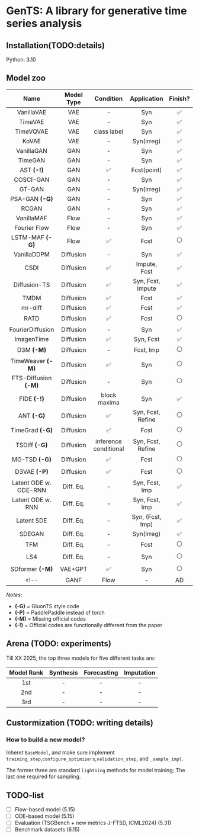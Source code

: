 # GenTS: A library for generative time series analysis


## Installation(TODO:details)
Python: 3.10

## Model zoo
|          Name          | Model Type |       Condition       |    Application    |      Finish?       |
| :--------------------: | :--------: | :-------------------: | :---------------: | :----------------: |
|       VanillaVAE       |    VAE     |           -           |        Syn        | :white_check_mark: |
|        TimeVAE         |    VAE     |           -           |        Syn        | :white_check_mark: |
|       TimeVQVAE        |    VAE     |      class label      |        Syn        | :white_check_mark: |
|         KoVAE          |    VAE     |           -           |    Syn(irreg)     | :white_check_mark: |
|       VanillaGAN       |    GAN     |           -           |        Syn        | :white_check_mark: |
|        TimeGAN         |    GAN     |           -           |        Syn        | :white_check_mark: |
|      AST **(-!)**      |    GAN     |  :white_check_mark:   |    Fcst(point)    | :white_check_mark: |
|       COSCI-GAN        |    GAN     |           -           |        Syn        | :white_check_mark: |
|         GT-GAN         |    GAN     |           -           |    Syn(irreg)     | :white_check_mark: |
|    PSA-GAN **(-G)**    |    GAN     |           -           |        Syn        | :white_check_mark: |
|         RCGAN          |    GAN     |           -           |        Syn        | :white_check_mark: |
|       VanillaMAF       |    Flow    |           -           |        Syn        | :white_check_mark: |
|      Fourier Flow      |    Flow    |           -           |        Syn        | :white_check_mark: |
|   LSTM-MAF **(-G)**    |    Flow    |  :white_check_mark:   |       Fcst        |   :white_circle:   |
|      VanillaDDPM       | Diffusion  |           -           |        Syn        | :white_check_mark: |
|          CSDI          | Diffusion  |  :white_check_mark:   |   Impute, Fcst    | :white_check_mark: |
|      Diffusion-TS      | Diffusion  |  :white_check_mark:   | Syn, Fcst, Impute | :white_check_mark: |
|          TMDM          | Diffusion  |  :white_check_mark:   |       Fcst        | :white_check_mark: |
|        mr-diff         | Diffusion  |  :white_check_mark:   |       Fcst        | :white_check_mark: |
|          RATD          | Diffusion  |  :white_check_mark:   |       Fcst        |   :white_circle:   |
|    FourierDiffusion    | Diffusion  |           -           |        Syn        | :white_check_mark: |
|       ImagenTime       | Diffusion  |  :white_check_mark:   |     Syn, Fcst     | :white_check_mark: |
|      D3M **(-M)**      | Diffusion  |           -           |     Fcst, Imp     |   :white_circle:   |
|  TimeWeaver **(-M)**   | Diffusion  |  :white_check_mark:   |        Syn        |   :white_circle:   |
| FTS-Diffusion **(-M)** | Diffusion  |           -           |        Syn        |   :white_circle:   |
|     FIDE **(-!)**      | Diffusion  |     block maxima      |        Syn        | :white_check_mark: |
|      ANT **(-G)**      | Diffusion  |  :white_check_mark:   | Syn, Fcst, Refine |   :white_circle:   |
|   TimeGrad **(-G)**    | Diffusion  |  :white_check_mark:   |       Fcst        |   :white_circle:   |
|    TSDiff **(-G)**     | Diffusion  | inference conditional | Syn, Fcst, Refine |   :white_circle:   |
|    MG-TSD **(-G)**     | Diffusion  |  :white_check_mark:   |       Fcst        |   :white_circle:   |
|     D3VAE **(-P)**     | Diffusion  |  :white_check_mark:   |       Fcst        |   :white_circle:   |
| Latent ODE w. ODE-RNN  | Diff. Eq.  |           -           |  Syn, Fcst, Imp   | :white_check_mark: |
|   Latent ODE w. RNN    | Diff. Eq.  |           -           |  Syn, Fcst, Imp   | :white_check_mark: |
|       Latent SDE       | Diff. Eq.  |           -           | Syn, (Fcst, Imp)  | :white_check_mark: |
|         SDEGAN         | Diff. Eq.  |           -           |    Syn(irreg)     | :white_check_mark: |
|          TFM           | Diff. Eq.  |           -           |       Fcst        |   :white_circle:   |
|          LS4           | Diff. Eq.  |           -           |        Syn        |   :white_circle:   |
|   SDformer **(-M)**    |  VAE+GPT   |  :white_check_mark:   |        Syn        |   :white_circle:   |
|          <!--          |    GANF    |         Flow          |         -         |         AD         | :white_circle: | --> |


*Notes*: 
- **(-G)** = GluonTS style code
- **(-P)** = PaddlePaddle instead of torch
- **(-M)** = Missing official codes
- **(-!)** = Official codes are functionally different from the paper


## Arena (TODO: experiments)

Till XX 2025, the top three models for five different tasks are:

| Model Rank | Synthesis | Forecasting | Imputation |
| :--------: | :-------: | :---------: | :--------: |
|    1st     |     -     |      -      |     -      |
|    2nd     |     -     |      -      |     -      |
|    3rd     |     -     |      -      |     -      |



## Custormization (TODO: writing details)

### How to build a new model?
Inheret ```BaseModel```, and make sure implement ```training_step```,```configure_optimizers```,```validation_step```, and ```_sample_impl```.

The former three are standard ```lightning``` methods for model training; The last one required for sampling.



## TODO-list
- [ ] Flow-based model (5.15)
- [ ] ODE-based model (5.15)
- [ ] Evaluation (TSGBench + new metrics J-FTSD, ICML2024) (5.31)
- [ ] Benchmark datasets (6.15)